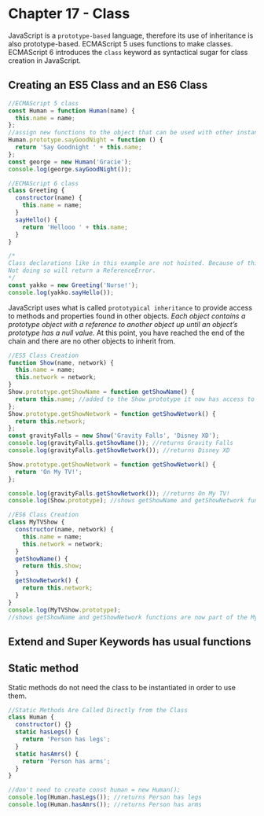 # Chapter 17 - Class

JavaScript is a `prototype-based` language, therefore its use of inheritance is also prototype-based. ECMAScript 5 uses
functions to make classes. ECMAScript 6 introduces the `class` keyword as syntactical sugar for class creation in
JavaScript.

## Creating an ES5 Class and an ES6 Class

```js
//ECMAScript 5 class
const Human = function Human(name) {
  this.name = name;
};
//assign new functions to the object that can be used with other instances of that objects.
Human.prototype.sayGoodNight = function () {
  return 'Say Goodnight ' + this.name;
};
const george = new Human('Gracie');
console.log(george.sayGoodNight());

//ECMAScript 6 class
class Greeting {
  constructor(name) {
    this.name = name;
  }
  sayHello() {
    return 'Hellooo ' + this.name;
  }
}

/*
Class declarations like in this example are not hoisted. Because of this, be sure to declare the class you want to use before trying to access it. 
Not doing so will return a ReferenceError.
*/
const yakko = new Greeting('Nurse!');
console.log(yakko.sayHello());
```

JavaScript uses what is called `prototypical inheritance` to provide access to methods and properties found in other
objects. _Each object contains a prototype object with a reference to another object up until an object’s prototype has
a null value._ At this point, you have reached the end of the chain and there are no other objects to inherit from.

```js
//ES5 Class Creation
function Show(name, network) {
  this.name = name;
  this.network = network;
}
Show.prototype.getShowName = function getShowName() {
  return this.name; //added to the Show prototype it now has access to it's properties.
};
Show.prototype.getShowNetwork = function getShowNetwork() {
  return this.network;
};
const gravityFalls = new Show('Gravity Falls', 'Disney XD');
console.log(gravityFalls.getShowName()); //returns Gravity Falls
console.log(gravityFalls.getShowNetwork()); //returns Disney XD

Show.prototype.getShowNetwork = function getShowNetwork() {
  return 'On My TV!';
};

console.log(gravityFalls.getShowNetwork()); //returns On My TV!
console.log(Show.prototype); //shows getShowName and getShowNetwork functions are now part of the Show prototype

//ES6 Class Creation
class MyTVShow {
  constructor(name, network) {
    this.name = name;
    this.network = network;
  }
  getShowName() {
    return this.show;
  }
  getShowNetwork() {
    return this.network;
  }
}
console.log(MyTVShow.prototype);
//shows getShowName and getShowNetwork functions are now part of the MyTVShow prototype.
```

## Extend and Super Keywords has usual functions

## Static method

Static methods do not need the class to be instantiated in order to use them.

```js
//Static Methods Are Called Directly from the Class
class Human {
  constructor() {}
  static hasLegs() {
    return 'Person has legs';
  }
  static hasAmrs() {
    return 'Person has arms';
  }
}

//don't need to create const human = new Human();
console.log(Human.hasLegs()); //returns Person has legs
console.log(Human.hasAmrs()); //returns Person has arms
```
